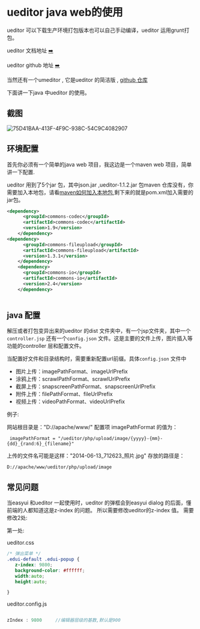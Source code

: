 # ueditor java web的使用

ueditor 可以下载生产环境打包版本也可以自己手动编译，ueditor 运用grunt打包。


ueditor 文档地址 [➡️](http://fex.baidu.com/ueditor/#dev-bale_width_grunt)


ueditor github 地址 [➡️](https://github.com/fex-team/ueditor)

当然还有一个umeditor , 它是ueditor 的简洁版 , [github 仓库](https://github.com/fex-team/umeditor/releases)

下面讲一下java 中ueditor 的使用。


## 截图
![75D41BAA-413F-4F9C-938C-54C9C4082907](https://i.loli.net/2018/01/29/5a6f35d06f7d6.png)

## 环境配置

首先你必须有一个简单的java web 项目，我这边是一个maven web 项目，简单讲一下配置.

ueditor 用到了5个jar 包，其中json.jar ,ueditor-1.1.2.jar 包maven 仓库没有，你需要加入本地包，请看[maven如何加入本地包](https://lirawx.me/2018/01/29/2018/01/2018-01-29/),剩下来的就是pom.xml加入需要的jar包。

```xml
<dependency>
      <groupId>commons-codec</groupId>
      <artifactId>commons-codec</artifactId>
      <version>1.9</version>
    </dependency>
<dependency>
      <groupId>commons-fileupload</groupId>
      <artifactId>commons-fileupload</artifactId>
      <version>1.3.1</version>
    </dependency>
    <dependency>
      <groupId>commons-io</groupId>
      <artifactId>commons-io</artifactId>
      <version>2.4</version>
    </dependency>
    
```


## java 配置
解压或者打包变异出来的ueditor 的dist 文件夹中，有一个jsp文件夹，其中一个`controller.jsp` 还有一个`config.json` 文件。这是主要的文件上传，图片插入等功能的controller 层和配置文件。

当配置好文件和目录结构时，需要重新配置url前缀。具体`config.json` 文件中

- 图片上传：imagePathFormat、imageUrlPrefix
- 涂鸦上传：scrawlPathFormat、scrawlUrlPrefix
- 截屏上传：snapscreenPathFormat、snapscreenUrlPrefix
- 附件上传：filePathFormat、fileUrlPrefix
- 视频上传：videoPathFormat、videoUrlPrefix

例子:

网站根目录是："D://apache/www/" 配置项 imagePathFormat 的值为：

```
 imagePathFormat = "/ueditor/php/upload/image/{yyyy}-{mm}-{dd}_{rand:6}_{filename}" 
```
 
 上传的文件名可能是这样："2014-06-13_712623_照片.jpg" 存放的路径是：
 
 ```
 D://apache/www/ueditor/php/upload/image
 
 ```
 
 ## 常见问题
 
 当easyui 和ueditor 一起使用时，ueditor 的弹框会到easyui dialog 的后面，懂前端的人都知道这是z-index 的问题。
 所以需要修改ueditor的z-index 值。
 需要修改2处:
 
 第一处:
 
 ueditor.css
 
 
 ```css
 /* 弹出菜单 */
.edui-default .edui-popup {
    z-index: 9800;
    background-color: #ffffff;
    width:auto;
    height:auto;

}

```



ueditor.config.js

```js

zIndex : 9800     //编辑器层级的基数,默认是900

```
 
 

